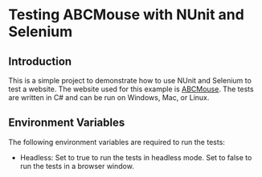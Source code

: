 # Testing ABCMouse with NUnit and Selenium

## Introduction
This is a simple project to demonstrate how to use NUnit and Selenium to test a website.  The website used for this example is [ABCMouse](https://www.abcmouse.com/).  The tests are written in C# and can be run on Windows, Mac, or Linux.


## Environment Variables
The following environment variables are required to run the tests:
* Headless:  Set to true to run the tests in headless mode.  Set to false to run the tests in a browser window.
